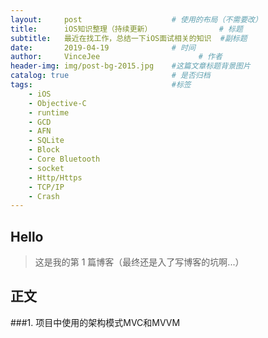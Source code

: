 ```yaml
---
layout:     post                    # 使用的布局（不需要改）
title:      iOS知识整理（持续更新）               # 标题 
subtitle:   最近在找工作，总结一下iOS面试相关的知识  #副标题
date:       2019-04-19              # 时间
author:     VinceJee                      # 作者
header-img: img/post-bg-2015.jpg    #这篇文章标题背景图片
catalog: true                       # 是否归档
tags:                               #标签
    - iOS
    - Objective-C
    - runtime
    - GCD
    - AFN
    - SQLite
    - Block
    - Core Bluetooth
    - socket
    - Http/Https
    - TCP/IP
    - Crash
---
```



## Hello
>这是我的第 1 篇博客（最终还是入了写博客的坑啊...）


## 正文
###1. 项目中使用的架构模式MVC和MVVM   